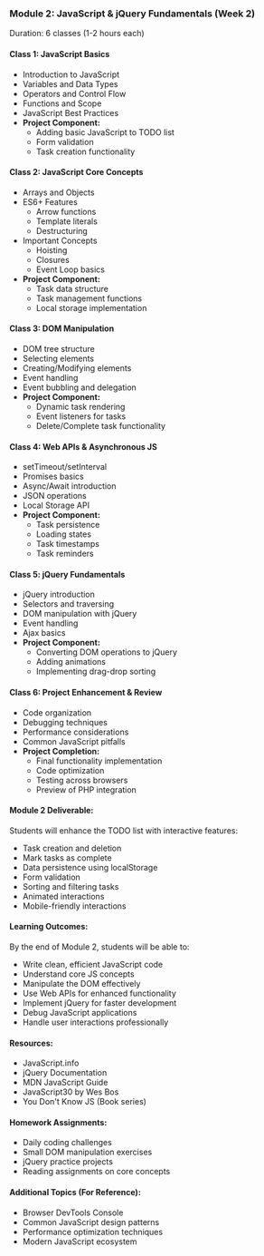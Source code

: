 ### Module 2: JavaScript & jQuery Fundamentals (Week 2)
Duration: 6 classes (1-2 hours each)

#### Class 1: JavaScript Basics
- Introduction to JavaScript
- Variables and Data Types
- Operators and Control Flow
- Functions and Scope
- JavaScript Best Practices
- **Project Component:** 
  - Adding basic JavaScript to TODO list
  - Form validation
  - Task creation functionality

#### Class 2: JavaScript Core Concepts
- Arrays and Objects
- ES6+ Features
  - Arrow functions
  - Template literals
  - Destructuring
- Important Concepts
  - Hoisting
  - Closures
  - Event Loop basics
- **Project Component:**
  - Task data structure
  - Task management functions
  - Local storage implementation

#### Class 3: DOM Manipulation
- DOM tree structure
- Selecting elements
- Creating/Modifying elements
- Event handling
- Event bubbling and delegation
- **Project Component:**
  - Dynamic task rendering
  - Event listeners for tasks
  - Delete/Complete task functionality

#### Class 4: Web APIs & Asynchronous JS
- setTimeout/setInterval
- Promises basics
- Async/Await introduction
- JSON operations
- Local Storage API
- **Project Component:**
  - Task persistence
  - Loading states
  - Task timestamps
  - Task reminders

#### Class 5: jQuery Fundamentals
- jQuery introduction
- Selectors and traversing
- DOM manipulation with jQuery
- Event handling
- Ajax basics
- **Project Component:**
  - Converting DOM operations to jQuery
  - Adding animations
  - Implementing drag-drop sorting

#### Class 6: Project Enhancement & Review
- Code organization
- Debugging techniques
- Performance considerations
- Common JavaScript pitfalls
- **Project Completion:**
  - Final functionality implementation
  - Code optimization
  - Testing across browsers
  - Preview of PHP integration

#### Module 2 Deliverable:
Students will enhance the TODO list with interactive features:
- Task creation and deletion
- Mark tasks as complete
- Data persistence using localStorage
- Form validation
- Sorting and filtering tasks
- Animated interactions
- Mobile-friendly interactions

#### Learning Outcomes:
By the end of Module 2, students will be able to:
- Write clean, efficient JavaScript code
- Understand core JS concepts
- Manipulate the DOM effectively
- Use Web APIs for enhanced functionality
- Implement jQuery for faster development
- Debug JavaScript applications
- Handle user interactions professionally

#### Resources:
- JavaScript.info
- jQuery Documentation
- MDN JavaScript Guide
- JavaScript30 by Wes Bos
- You Don't Know JS (Book series)

#### Homework Assignments:
- Daily coding challenges
- Small DOM manipulation exercises
- jQuery practice projects
- Reading assignments on core concepts

#### Additional Topics (For Reference):
- Browser DevTools Console
- Common JavaScript design patterns
- Performance optimization techniques
- Modern JavaScript ecosystem

